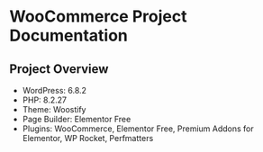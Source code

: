 # WooCommerce Project Documentation

## Project Overview
- WordPress: 6.8.2
- PHP: 8.2.27
- Theme: Woostify
- Page Builder: Elementor Free
- Plugins: WooCommerce, Elementor Free, Premium Addons for Elementor, WP Rocket, Perfmatters
